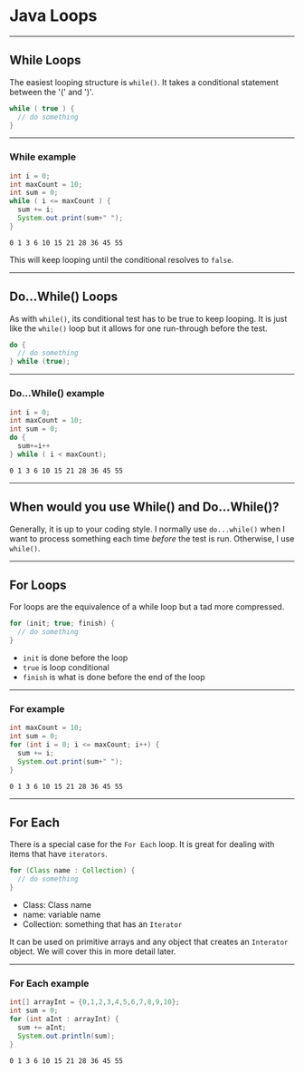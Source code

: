 # Java Loops
---
## While Loops
The easiest looping structure is `while()`.  It takes a conditional statement between the '(' and ')'.

```Java
while ( true ) {
  // do something
}
```
---

### While example
```Java
int i = 0;
int maxCount = 10;
int sum = 0;  
while ( i <= maxCount ) {
  sum += i;
  System.out.print(sum+" ");
}
```

```
0 1 3 6 10 15 21 28 36 45 55
```

This will keep looping until the conditional resolves to `false`.

---
## Do...While() Loops
As with `while()`, its conditional test has to be true to keep looping.  It is just like the `while()` loop but it allows for one run-through before the test.

```Java  
do {
  // do something
} while (true);
```
---
### Do...While() example

```Java
int i = 0;
int maxCount = 10;
int sum = 0;
do {
  sum+=i++
} while ( i < maxCount);
```

```
0 1 3 6 10 15 21 28 36 45 55
```
---
## When would you use While() and Do...While()?

Generally, it is up to your coding style. I normally use `do...while()` when I want to process something each time *before* the test is run.  Otherwise, I use `while()`.

---
## For Loops
For loops are the equivalence of a while loop but a tad more compressed.

```Java  
for (init; true; finish) {
  // do something
}
```
- `init` is done before the loop
- `true` is loop conditional
- `finish` is what is done before the end of the loop
---
### For example
```Java  
int maxCount = 10;
int sum = 0;
for (int i = 0; i <= maxCount; i++) {
  sum += i;
  System.out.print(sum+" ");
}
```
```
0 1 3 6 10 15 21 28 36 45 55
```
---
## For Each
There is a special case for the `For Each` loop.  It is great for dealing with items that have `iterators`.  

```Java
for (Class name : Collection) {
  // do something
}
```
- Class: Class name
- name: variable name
- Collection: something that has an `Iterator`

It can be used on primitive arrays and any object that creates an `Interator` object.  We will cover this in more detail later.

---
### For Each example
```Java  
int[] arrayInt = {0,1,2,3,4,5,6,7,8,9,10};
int sum = 0;
for (int aInt : arrayInt) {
  sum += aInt;
  System.out.println(sum);
}
```
```
0 1 3 6 10 15 21 28 36 45 55
```
